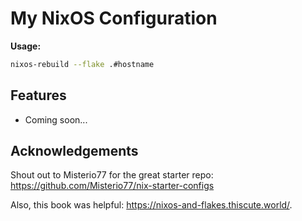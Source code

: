 # My NixOS Configuration

**Usage:**

```bash
nixos-rebuild --flake .#hostname
```

## Features

- Coming soon...

## Acknowledgements

Shout out to Misterio77 for the great starter repo: https://github.com/Misterio77/nix-starter-configs

Also, this book was helpful: https://nixos-and-flakes.thiscute.world/.